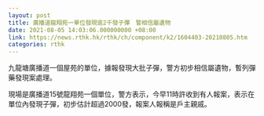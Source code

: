 ```yaml
---
layout: post
title: 廣播道龍翔苑一單位發現逾2千發子彈　警相信屬遺物
date: 2021-08-05 14:03:06.000000000 +08:00
link: https://news.rthk.hk/rthk/ch/component/k2/1604403-20210805.htm
categories: rthk
---
```


九龍塘廣播道一個屋苑的單位，據報發現大批子彈，警方初步相信屬遺物，暫列彈藥發現案處理。

現場是廣播道15號龍翔苑一個單位，警方表示，今早11時許收到有人報案，表示在單位內發現子彈，初步估計超過2000發，報案人報稱是戶主親戚。
